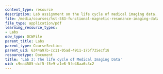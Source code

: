 ```yaml
---
content_type: resource
description: Lab assignment on the life cycle of medical imaging data.
file: /media/courses/hst-583-functional-magnetic-resonance-imaging-data-acquisition-and-analysis-fall-2008/c9ea4585dcf5f5e9a1e85fe48aa6c3c2_lab3_rg.pdf
file_type: application/pdf
learning_resource_types:
- Labs
ocw_type: OCWFile
parent_title: Labs
parent_type: CourseSection
parent_uid: 6344a97b-cc11-05ad-4911-175f735ecf18
resourcetype: Document
title: 'Lab 3: The life cycle of Medical Imaging Data'
uid: c9ea4585-dcf5-f5e9-a1e8-5fe48aa6c3c2
---
```

